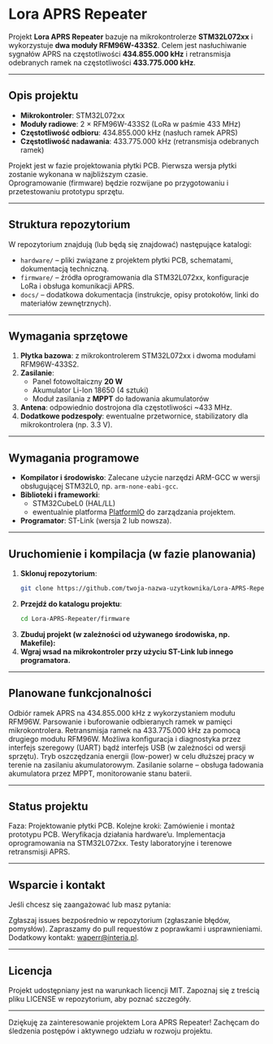 # Lora APRS Repeater

Projekt **Lora APRS Repeater** bazuje na mikrokontrolerze **STM32L072xx** i wykorzystuje **dwa moduły RFM96W-433S2**.
Celem jest nasłuchiwanie sygnałów APRS na częstotliwości **434.855.000 kHz** i retransmisja odebranych ramek na częstotliwości **433.775.000 kHz**.

---

## Opis projektu

- **Mikrokontroler**: STM32L072xx  
- **Moduły radiowe**: 2 × RFM96W-433S2 (LoRa w paśmie 433 MHz)  
- **Częstotliwość odbioru**: 434.855.000 kHz (nasłuch ramek APRS)  
- **Częstotliwość nadawania**: 433.775.000 kHz (retransmisja odebranych ramek)  

Projekt jest w fazie projektowania płytki PCB. Pierwsza wersja płytki zostanie wykonana w najbliższym czasie.  
Oprogramowanie (firmware) będzie rozwijane po przygotowaniu i przetestowaniu prototypu sprzętu.

---

## Struktura repozytorium

W repozytorium znajdują (lub będą się znajdować) następujące katalogi:

- `hardware/` – pliki związane z projektem płytki PCB, schematami, dokumentacją techniczną.  
- `firmware/` – źródła oprogramowania dla STM32L072xx, konfiguracje LoRa i obsługa komunikacji APRS.  
- `docs/` – dodatkowa dokumentacja (instrukcje, opisy protokołów, linki do materiałów zewnętrznych).

---

## Wymagania sprzętowe

1. **Płytka bazowa**: z mikrokontrolerem STM32L072xx i dwoma modułami RFM96W-433S2.  
2. **Zasilanie**:  
   - Panel fotowoltaiczny **20 W**  
   - Akumulator Li-Ion 18650 (4 sztuki)  
   - Moduł zasilania z **MPPT** do ładowania akumulatorów  
3. **Antena**: odpowiednio dostrojona dla częstotliwości ~433 MHz.  
4. **Dodatkowe podzespoły**: ewentualne przetwornice, stabilizatory dla mikrokontrolera (np. 3.3 V).

---

## Wymagania programowe

- **Kompilator i środowisko**: Zalecane użycie narzędzi ARM-GCC w wersji obsługującej STM32L0, np. `arm-none-eabi-gcc`.  
- **Biblioteki i frameworki**:  
  - STM32CubeL0 (HAL/LL)  
  - ewentualnie platforma [PlatformIO](https://platformio.org/) do zarządzania projektem.  
- **Programator**: ST-Link (wersja 2 lub nowsza).

---

## Uruchomienie i kompilacja (w fazie planowania)

1. **Sklonuj repozytorium**:
   ```bash
   git clone https://github.com/twoja-nazwa-uzytkownika/Lora-APRS-Repeater.git
   ```
2. **Przejdź do katalogu projektu**:
   ```bash
   cd Lora-APRS-Repeater/firmware
3. **Zbuduj projekt (w zależności od używanego środowiska, np. Makefile):**
4. **Wgraj wsad na mikrokontroler przy użyciu ST-Link lub innego programatora.**

---

## Planowane funkcjonalności

Odbiór ramek APRS na 434.855.000 kHz z wykorzystaniem modułu RFM96W.
Parsowanie i buforowanie odbieranych ramek w pamięci mikrokontrolera.
Retransmisja ramek na 433.775.000 kHz za pomocą drugiego modułu RFM96W.
Możliwa konfiguracja i diagnostyka przez interfejs szeregowy (UART) bądź interfejs USB (w zależności od wersji sprzętu).
Tryb oszczędzania energii (low-power) w celu dłuższej pracy w terenie na zasilaniu akumulatorowym.
Zasilanie solarne – obsługa ładowania akumulatora przez MPPT, monitorowanie stanu baterii.

---

## Status projektu

Faza: Projektowanie płytki PCB.
Kolejne kroki:
    Zamówienie i montaż prototypu PCB.
    Weryfikacja działania hardware’u.
    Implementacja oprogramowania na STM32L072xx.
    Testy laboratoryjne i terenowe retransmisji APRS.

---

## Wsparcie i kontakt

Jeśli chcesz się zaangażować lub masz pytania:

 Zgłaszaj issues bezpośrednio w repozytorium (zgłaszanie błędów, pomysłów).
 Zapraszamy do pull requestów z poprawkami i usprawnieniami.
 Dodatkowy kontakt: waperr@interia.pl.

---

## Licencja

Projekt udostępniany jest na warunkach licencji MIT.
Zapoznaj się z treścią pliku LICENSE w repozytorium, aby poznać szczegóły.

---

Dziękuję za zainteresowanie projektem Lora APRS Repeater!
Zachęcam do śledzenia postępów i aktywnego udziału w rozwoju projektu.

